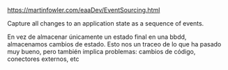https://martinfowler.com/eaaDev/EventSourcing.html

Capture all changes to an application state as a sequence of events.

En vez de almacenar únicamente un estado final en una bbdd, almacenamos cambios de estado.
Esto nos un traceo de lo que ha pasado muy bueno, pero también implica problemas: cambios de código, conectores externos, etc
